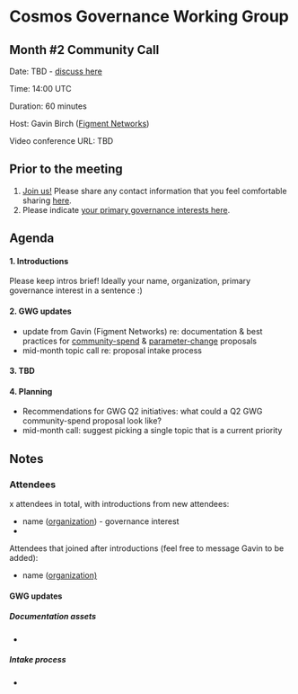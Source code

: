 # Cosmos Governance Working Group
## Month #2 Community Call

Date: TBD - [discuss here](https://forum.cosmos.network/t/gwg-community-calls-updates/3238)

Time: 14:00 UTC

Duration: 60 minutes

Host: Gavin Birch ([Figment Networks](figment.network))

Video conference URL: TBD

## Prior to the meeting
1. [Join us!](http://bit.ly/2sukvxa) Please share any contact information that you feel comfortable sharing [here](http://bit.ly/2sukvxa).
2. Please indicate [your primary governance interests here](https://docs.google.com/document/d/1jdSwln5L7KLvEkkM91GhlblniSynmAjMyAWSLONxTGQ/edit?usp=sharing).

## Agenda

#### 1. Introductions
Please keep intros brief! Ideally your name, organization, primary governance interest in a sentence :)

#### 2. GWG updates
- update from Gavin (Figment Networks) re: documentation & best practices for [community-spend](https://github.com/gavinly/CosmosCommunitySpend) & [parameter-change](https://github.com/gavinly/CosmosParametersWiki) proposals
- mid-month topic call re: proposal intake process

#### 3. TBD

#### 4. Planning
- Recommendations for GWG Q2 initiatives: what could a Q2 GWG community-spend proposal look like?
- mid-month call: suggest picking a single topic that is a current priority

## Notes
### Attendees
x attendees in total, with introductions from new attendees:
- name ([organization](https://google.com)) - governance interest
- 

Attendees that joined after introductions (feel free to message Gavin to be added):
- name ([organization)](https://google.com)


#### GWG updates
##### Documentation assets
-
##### Intake process
- 


